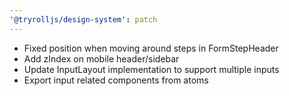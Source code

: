 ```yaml
---
'@tryrolljs/design-system': patch
---
```


- Fixed position when moving around steps in FormStepHeader
- Add zIndex on mobile header/sidebar
- Update InputLayout implementation to support multiple inputs
- Export input related components from atoms
